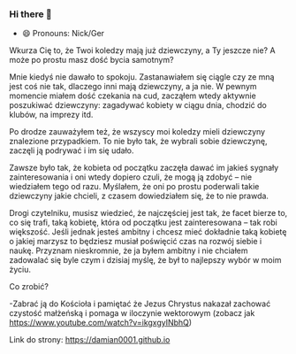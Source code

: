 ### Hi there 👋
- 😄 Pronouns: Nick/Ger

Wkurza Cię to, że Twoi koledzy mają już dziewczyny, a Ty jeszcze nie? A może po prostu masz dość bycia samotnym?

Mnie kiedyś nie dawało to spokoju. Zastanawiałem się ciągle czy ze mną jest coś nie tak, dlaczego inni mają dziewczyny, a ja nie. W pewnym momencie miałem dość czekania na cud, zacząłem wtedy aktywnie poszukiwać dziewczyny: zagadywać kobiety w ciągu dnia, chodzić do klubów, na imprezy itd.

Po drodze zauważyłem też, że wszyscy moi koledzy mieli dziewczyny znalezione przypadkiem. To nie było tak, że wybrali sobie dziewczynę, zaczęli ją podrywać i im się udało.

Zawsze było tak, że kobieta od początku zaczęła dawać im jakieś sygnały zainteresowania i oni wtedy dopiero czuli, że mogą ją zdobyć – nie wiedziałem tego od razu. Myślałem, że oni po prostu poderwali takie dziewczyny jakie chcieli, z czasem dowiedziałem się, że to nie prawda.

Drogi czytelniku, musisz wiedzieć, że najczęściej jest tak, że facet bierze to, co się trafi, taką kobietę, która od początku jest zainteresowana – tak robi większość. Jeśli jednak jesteś ambitny i chcesz mieć dokładnie taką kobietę o jakiej marzysz to będziesz musiał poświęcić czas na rozwój siebie i naukę.  Przyznam nieskromnie, że ja byłem ambitny i nie chciałem zadowalać się byle czym i dzisiaj myślę, że był to najlepszy wybór w moim życiu.

Co zrobić?

-Zabrać ją do Kościoła i pamiętać że Jezus Chrystus nakazał zachować czystość małżeńską i pomaga w iloczynie wektorowym (zobacz jak https://www.youtube.com/watch?v=ikgxgyINbhQ)

Link do strony: https://damian0001.github.io

